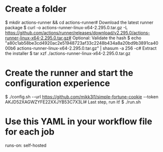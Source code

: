 # Create a folder
$ mkdir actions-runner && cd actions-runner# Download the latest runner package
$ curl -o actions-runner-linux-x64-2.295.0.tar.gz -L https://github.com/actions/runner/releases/download/v2.295.0/actions-runner-linux-x64-2.295.0.tar.gz# Optional: Validate the hash
$ echo "a80c1ab58be3cd4920ac2e51948723af33c2248b434a8a20bd9b3891ca4000b6  actions-runner-linux-x64-2.295.0.tar.gz" | shasum -a 256 -c# Extract the installer
$ tar xzf ./actions-runner-linux-x64-2.295.0.tar.gz


# Create the runner and start the configuration experience
$ ./config.sh --url https://github.com/mikk3l1/simple-fortune-cookie --token AKJD52XAGWZYFE22XXJYB53C7X3LI# Last step, run it!
$ ./run.sh

# Use this YAML in your workflow file for each job
runs-on: self-hosted

